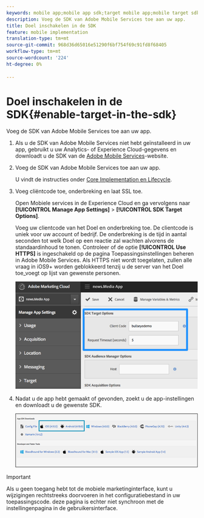 ```yaml
---
keywords: mobile app;mobile app sdk;target mobile app;mobile target sdk;mobile app sdk;enable target in sdk
description: Voeg de SDK van Adobe Mobile Services toe aan uw app.
title: Doel inschakelen in de SDK
feature: mobile implementation
translation-type: tm+mt
source-git-commit: 968d36d65016e51290f6bf754f69c91fd8f68405
workflow-type: tm+mt
source-wordcount: '224'
ht-degree: 0%

---
```



# Doel inschakelen in de SDK{#enable-target-in-the-sdk}

Voeg de SDK van Adobe Mobile Services toe aan uw app.

1. Als u de SDK van Adobe Mobile Services niet hebt geïnstalleerd in uw app, gebruikt u uw Analytics- of Experience Cloud-gegevens en downloadt u de SDK van de [Adobe Mobile Services](https://mobilemarketing.adobe.com)-website.

1. Voeg de SDK van Adobe Mobile Services toe aan uw app.

   U vindt de instructies onder [Core Implementation en Lifecycle](https://experienceleague.adobe.com/docs/mobile-services/ios/getting-started-ios/dev-qs.html).

1. Voeg cliëntcode toe, onderbreking en laat SSL toe.

   Open Mobiele services in de Experience Cloud en ga vervolgens naar **[!UICONTROL Manage App Settings]** > **[!UICONTROL SDK Target Options]**.

   Voeg uw clientcode van het Doel en onderbreking toe. De clientcode is uniek voor uw account of bedrijf. De onderbreking is de tijd in aantal seconden tot welk Doel op een reactie zal wachten alvorens de standaardinhoud te tonen. Controleer of de optie **[!UICONTROL Use HTTPS]** is ingeschakeld op de pagina Toepassingsinstellingen beheren in Adobe Mobile Services. Als HTTPS niet wordt toegelaten, zullen alle vraag in iOS9+ worden geblokkeerd tenzij u de server van het Doel toe_voegt op lijst van gewenste personen.

   ![](assets/mobile-clientcode.png)

1. Nadat u de app hebt gemaakt of gevonden, zoekt u de app-instellingen en downloadt u de gewenste SDK.

   ![](assets/download-sdk.png)

>[!IMPORTANT]
>
> Als u geen toegang hebt tot de mobiele marketinginterface, kunt u wijzigingen rechtstreeks doorvoeren in het configuratiebestand in uw toepassingscode. deze pagina is echter niet synchroon met de instellingenpagina in de gebruikersinterface.

